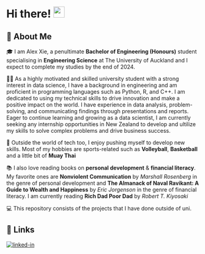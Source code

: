 # Hi there! <img src="https://media.giphy.com/media/hvRJCLFzcasrR4ia7z/giphy.gif" width="29px" height="29px">

## 🚀 About Me

🎓 I am Alex Xie, a penultimate **Bachelor of Engineering (Honours)** student specialising in **Engineering Science** at The University of Auckland and I expect to complete my studies by the end of 2024.

👨‍💻 As a highly motivated and skilled university student with a strong interest in data science, I have a background in engineering and am proficient in programming languages such as Python, R, and C++. I am dedicated to using my technical skills to drive innovation and make a positive impact on the world. I have experience in data analysis, problem-solving, and communicating findings through presentations and reports. Eager to continue learning and growing as a data scientist, I am currently seeking any internship opportunities in New Zealand to develop and ultilize my skills to solve complex problems and drive business success.

🎸 Outside the world of tech too, I enjoy pushing myself to develop new skills. Most of my hobbies are sports-related such as **Volleyball**, **Basketball** and a little bit of **Muay Thai**


📚 I also love reading books on **personal development** & **financial literacy**. My favorite ones are **Nonviolent Communication** by _Marshall Rosenberg_ in the genre of personal development and **The Almanack of Naval Ravikant: A Guide to Wealth and Happiness** by _Eric Jorgenson_ in the genre of financial literacy. I am currently reading **Rich Dad Poor Dad** by _Robert T. Kiyosaki_

💻 This repository consists of the projects that I have done outside of uni. 

## 🔗 Links

[![linked-in](https://img.shields.io/badge/Linked_In-0077B5?style=for-the-badge&logo=LinkedIn&logoColor=white)](https://www.linkedin.com/in/engscialexxie/)

